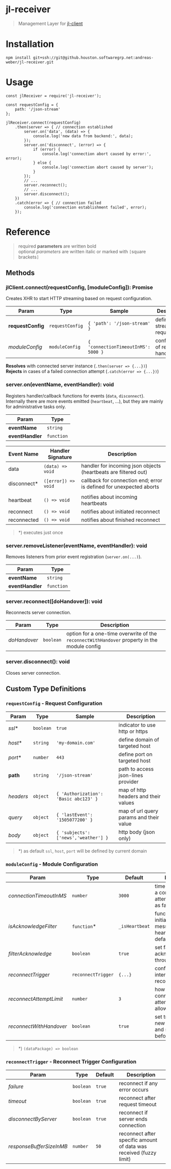 # jl-receiver

> Management Layer for [jl-client](https://github.houston.softwaregrp.net/andreas-weber/jl-client)

# Installation
```
npm install git+ssh://git@github.houston.softwaregrp.net:andreas-weber/jl-receiver.git
```

# Usage
```
const jlReceiver = require('jl-receiver');

const requestConfig = {
    path: '/json-stream'
};

jlReceiver.connect(requestConfig)
    .then(server => { // connection established
        server.on('data', (data) => {
            console.log('new data from backend:', data);
        });
        server.on('disconnect', (error) => {
            if (error) {
                console.log('connection abort caused by error:', error);
            } else {
                console.log('connection abort caused by server');
            }
        });
        // ...
        server.reconnect();
        // ...
        server.disconnect();
    })
    .catch(error => { // connection failed
        console.log('connection establishment failed', error);
    });
```

# Reference
> required **parameters** are written bold  
> optional *parameters* are written italic or marked with `[`square brackets`]`  

## Methods

### jlClient.connect(requestConfig, [moduleConfig]): Promise
Creates XHR to start HTTP streaming based on request configuration.

| Param             | Type            | Sample                              | Description                       |
| ----------------- | --------------- | ----------------------------------- | --------------------------------- |
| **requestConfig** | `requestConfig` | `{ 'path': '/json-stream' }`        | definition for streaming request  |
| *moduleConfig*    | `moduleConfig`  | `{ 'connectionTimeoutInMS': 5000 }` | configuration of request handling |

**Resolves** with connected server instance (`.then(server => {...})`)  
**Rejects** in cases of a failed connection attempt (`.catch(error => {...})`)  


### server.on(eventName, eventHandler): void
Registers handler/callback functions for events (`data`, `disconnect`).  
Internally there are more events emitted (`heartbeat`, ...), but they are mainly for administrative tasks only.

| Param            | Type       |
| ---------------- | ---------- |
| **eventName**    | `string`   |
| **eventHandler** | `function` |

| Event Name  | Handler Signature   | Description                                                         |
| ----------- | ------------------- | ------------------------------------------------------------------- |
| data        | `(data) => void`    | handler for incoming json objects (heartbeats are filtered out)     |
| disconnect* | `([error]) => void` | callback for connection end; error is defined for unexpected aborts |
|             |
| heartbeat   | `() => void`        | notifies about incoming heartbeats                                  |
| reconnect   | `() => void`        | notifies about initiated reconnect                                  |
| reconnected | `() => void`        | notifies about finished reconnect                                   |

> *) executes just once

### server.removeListener(eventName, eventHandler): void
Removes listeners from prior event registration (`server.on(...)`).

| Param            | Type       |
| ---------------- | ---------- |
| **eventName**    | `string`   |
| **eventHandler** | `function` |

### server.reconnect([doHandover]): void
Reconnects server connection.

| Param        | Type      | Description                                                                                  |
| ------------ | --------- | -------------------------------------------------------------------------------------------- |
| *doHandover* | `boolean` | option for a one-time overwrite of the `reconnectWithHandover` property in the module config |

### server.disconnect(): void
Closes server connection.

## Custom Type Definitions

### `requestConfig` - Request Configuration

| Param     | Type      | Sample                                | Description                             |
| --------- | --------- | ------------------------------------- | --------------------------------------- |
| *ssl**    | `boolean` | `true`                                | indicator to use http or https          |
| *host**   | `string`  | `'my-domain.com'`                     | define domain of targeted host          |
| *port**   | `number`  | `443`                                 | define port on targeted host            |
| **path**  | `string`  | `'/json-stream'`                      | path to access json-lines provider      |
| *headers* | `object`  | `{ 'Authorization': 'Basic abc123' }` | map of http headers and their values    |
| *query*   | `object`  | `{ 'lastEvent': '1505077200' }`       | map of url query params and their value |
| *body*    | `object`  | `{ 'subjects': ['news','weather'] }`  | http body (json only)                   |
  
> *) as default `ssl`, `host`, `port` will be defined by current domain  

### `moduleConfig` - Module Configuration

| Param                   | Type               | Default        | Description                                                                     |
| ----------------------- | ------------------ | -------------- | ------------------------------------------------------------------------------- |
| *connectionTimeoutInMS* | `number`           | `3000`         | time to wait before a connection attempt is evaluated as failed                 |
| *isAcknowledgeFilter*   | `function`*        | `_isHeartbeat` | function to detect initial acknowledge message; uses first heartbeat by default |
| *filterAcknowledge*     | `boolean`          | `true`         | set false to receive acknowledge data through data event                        |
| *reconnectTrigger*      | `reconnectTrigger` | `{...}`        | configuration of internal/background reconnects                                 |
| *reconnectAttemptLimit* | `number`           | `3`            | how many internal connection attempts are allowed                               |
| *reconnectWithHandover* | `boolean`          | `true`         | set true to establish new connection and synchronize before reconnect           |

> *) `(dataPackage) => boolean`

### `reconnectTrigger` - Reconnect Trigger Configuration

| Param                    | Type      | Default | Description                                                        |
| ------------------------ | --------- | ------- | ------------------------------------------------------------------ |
| *failure*                | `boolean` | `true`  | reconnect if any error occurs                                      |
| *timeout*                | `boolean` | `true`  | reconnect after request timeout                                    |
| *disconnectByServer*     | `boolean` | `true`  | reconnect if server ends connection                                |
| *responseBufferSizeInMB* | `number`  | `50`    | reconnect after specific amount of data was received (fuzzy limit) |
